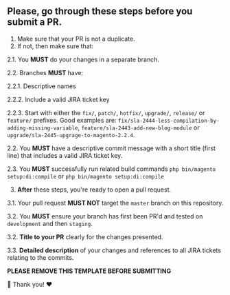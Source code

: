 ## Please, go through these steps before you submit a PR.

1. Make sure that your PR is not a duplicate.
2. If not, then make sure that:

  2.1. You **MUST** do your changes in a separate branch.
  
  2.2. Branches **MUST** have:
  
  2.2.1. Descriptive names
  
  2.2.2. Include a valid JIRA ticket key
  
  2.2.3. Start with either the `fix/`, `patch/`, `hotfix/`, `upgrade/`, `release/` or `feature/` prefixes. Good examples are: `fix/sla-2444-less-compilation-by-adding-missing-variable`, `feature/sla-2443-add-new-blog-module` or `upgrade/sla-2445-upgrage-to-magento-2.2.4`.

  2.2. You **MUST** have a descriptive commit message with a short title (first line) that includes a valid JIRA ticket key.

  2.3. You **MUST** successfully run related build commands `php bin/magento setup:di:compile` or `php bin/magento setup:di:compile`
  
3. **After** these steps, you're ready to open a pull request.

  3.1. Your pull request **MUST NOT** target the `master` branch on this repository.
  
  3.2. You **MUST** ensure your branch has first been PR'd and tested on `development` and then `staging`.

  3.2. **Title to your PR** clearly for the changes presented.

  3.3. **Detailed description** of your changes and references to all JIRA tickets relating to the commits.

**PLEASE REMOVE THIS TEMPLATE BEFORE SUBMITTING**

:muscle: Thank you!
:heart: